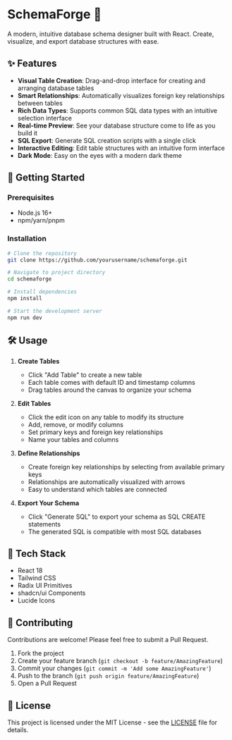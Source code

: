 # SchemaForge 🔨

A modern, intuitive database schema designer built with React. Create, visualize, and export database structures with ease.

## ✨ Features

- **Visual Table Creation**: Drag-and-drop interface for creating and arranging database tables
- **Smart Relationships**: Automatically visualizes foreign key relationships between tables
- **Rich Data Types**: Supports common SQL data types with an intuitive selection interface
- **Real-time Preview**: See your database structure come to life as you build it
- **SQL Export**: Generate SQL creation scripts with a single click
- **Interactive Editing**: Edit table structures with an intuitive form interface
- **Dark Mode**: Easy on the eyes with a modern dark theme

## 🚀 Getting Started

### Prerequisites

- Node.js 16+
- npm/yarn/pnpm

### Installation

```bash
# Clone the repository
git clone https://github.com/yourusername/schemaforge.git

# Navigate to project directory
cd schemaforge

# Install dependencies
npm install

# Start the development server
npm run dev
```

## 🛠 Usage

1. **Create Tables**
   - Click "Add Table" to create a new table
   - Each table comes with default ID and timestamp columns
   - Drag tables around the canvas to organize your schema

2. **Edit Tables**
   - Click the edit icon on any table to modify its structure
   - Add, remove, or modify columns
   - Set primary keys and foreign key relationships
   - Name your tables and columns

3. **Define Relationships**
   - Create foreign key relationships by selecting from available primary keys
   - Relationships are automatically visualized with arrows
   - Easy to understand which tables are connected

4. **Export Your Schema**
   - Click "Generate SQL" to export your schema as SQL CREATE statements
   - The generated SQL is compatible with most SQL databases

## 🎨 Tech Stack

- React 18
- Tailwind CSS
- Radix UI Primitives
- shadcn/ui Components
- Lucide Icons

## 🤝 Contributing

Contributions are welcome! Please feel free to submit a Pull Request.

1. Fork the project
2. Create your feature branch (`git checkout -b feature/AmazingFeature`)
3. Commit your changes (`git commit -m 'Add some AmazingFeature'`)
4. Push to the branch (`git push origin feature/AmazingFeature`)
5. Open a Pull Request

## 📝 License

This project is licensed under the MIT License - see the [LICENSE](LICENSE) file for details.
